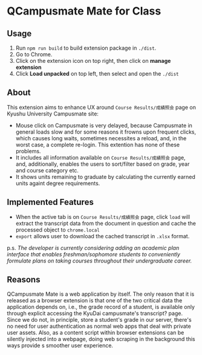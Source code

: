 # QCampusmate Mate for Class
## Usage
1. Run `npm run build` to build extension package in `./dist`.
2. Go to Chrome.
3. Click on the extension icon on top right, then click on **manage extension**
4. Click **Load unpacked** on top left, then select and open the `./dist`


## About
This extension aims to enhance UX around `Course Results/成績照会` page on Kyushu University Campusmate site:  
- Mouse click on Campusmate is very delayed, because Campusmate in general loads slow and for some reasons it frowns upon frequent clicks, which causes long waits, sometimes necessites a reload, and, in the worst case, a complete re-login. This extention has none of these problems. 
- It includes all information available on `Course Results/成績照会` page, and, additionally, enables the users to sort/filter based on grade, year and course category etc.
- It shows units remaining to graduate by calculating the currently earned units againt degree requirements.

## Implemented Features
- When the active tab is on `Course Results/成績照会` page, click `load` will extract the transcript data from the document in question and cache the processed object to `chrome.local`
- `export` allows user to download the cached transcript in `.xlsx` format.


p.s.
*The developer is currently considering adding an academic plan interface that  enables freshman/sophomore students to conveniently formulate plans on taking courses throughout their undergraduate career.*

## Reasons
QCampusmate Mate is a web application by itself. The only reason that it is released as a browser extension is that one of the two critical data the application depends on, i.e., the grade record of a student, is available only through explicit accessing the KyuDai campusmate's transcript? page. Since we do not, in principle, store a student's grade in our server, there's no need for user authentication as normal web apps that deal with private user assets. Also, as a content script within browser extensions can be silently injected into a webpage, doing web scraping in the background this ways provide s smoother user experience.


